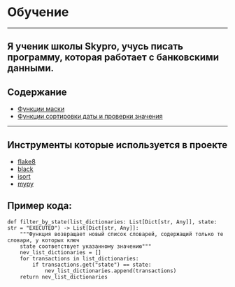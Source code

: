 # Обучение 
---
Я ученик школы Skypro, учусь писать программу, которая работает с банковскими данными.
---
## Содержание
- [Функции маски ](https://github.com/Umelyantsev-Vasily/HomWorc/blob/feature/homework_10_1/src/get_mask.py)
- [Функции сортировки даты и проверки значения](https://github.com/Umelyantsev-Vasily/HomWorc/blob/feature/homework_10_1/src/processing.py)
---
## Инструменты которые используется в проекте 
- [flake8](https://flake8.pycqa.org/en/latest/)
- [black](https://pypi.org/project/black/)
- [isort](https://pycqa.github.io/isort/)
- [mypy](https://mypy-lang.org/)
## Пример кода:
```
def filter_by_state(list_dictionaries: List[Dict[str, Any]], state: str = "EXECUTED") -> List[Dict[str, Any]]:
    """Функция возвращает новый список словарей, содержащий только те словари, у которых ключ
    state соответствует указанному значению"""
    nev_list_dictionaries = []
    for transactions in list_dictionaries:
        if transactions.get("state") == state:
            nev_list_dictionaries.append(transactions)
    return nev_list_dictionaries
```
